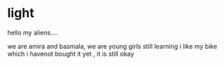 # light

hello my aliens....

we are amira and basmala, we are young girls still learning 
i like my bike which i havenot bought it yet , it is still okay
